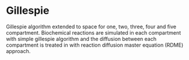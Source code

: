 # Gillespie
Gillespie algorithm extended to space for one, two, three, four and five compartment. Biochemical reactions are simulated in each compartment with simple gillespie algorithm and the diffusion between each compartment is treated in with reaction diffusion master equation (RDME) approach.
